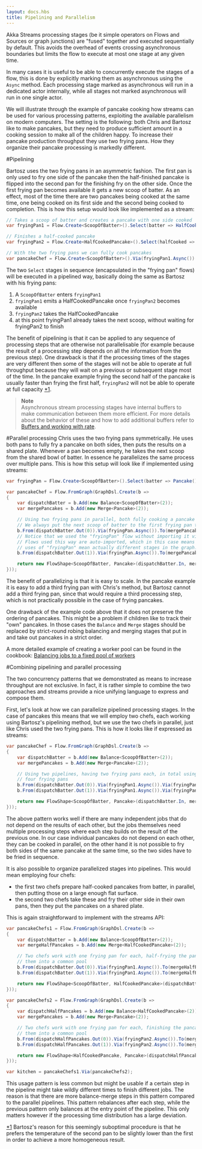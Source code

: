 ```yaml
---
layout: docs.hbs
title: Pipelining and Parallelism
---
```


Akka Streams processing stages (be it simple operators on Flows and Sources or graph junctions) are "fused" together
and executed sequentially by default. This avoids the overhead of events crossing asynchronous boundaries but
limits the flow to execute at most one stage at any given time.

In many cases it is useful to be able to concurrently execute the stages of a flow, this is done by explicitly marking
them as asynchronous using the ``Async`` method. Each processing stage marked as asynchronous will run in a
dedicated actor internally, while all stages not marked asynchronous will run in one single actor.

We will illustrate through the example of pancake cooking how streams can be used for various processing patterns,
exploiting the available parallelism on modern computers. The setting is the following: both Chris and Bartosz
like to make pancakes, but they need to produce sufficient amount in a cooking session to make all of the children
happy. To increase their pancake production throughput they use two frying pans. How they organize their pancake
processing is markedly different.

#Pipelining

Bartosz uses the two frying pans in an asymmetric fashion. The first pan is only used to fry one side of the
pancake then the half-finished pancake is flipped into the second pan for the finishing fry on the other side.
Once the first frying pan becomes available it gets a new scoop of batter. As an effect, most of the time there
are two pancakes being cooked at the same time, one being cooked on its first side and the second being cooked to
completion.
This is how this setup would look like implemented as a stream:

```csharp
// Takes a scoop of batter and creates a pancake with one side cooked
var fryingPan1 = Flow.Create<ScoopOfBatter>().Select(batter => HalfCookedPancake());

// Finishes a half-cooked pancake
var fryingPan2 = Flow.Create<HalfCookedPancake>().Select(halfCooked => Pancake());

// With the two frying pans we can fully cook pancakes
var pancakeChef = Flow.Create<ScoopOfBatter>().Via(fryingPan1.Async()).Via(fryingPan2.Async());
```

The two ``Select`` stages in sequence (encapsulated in the "frying pan" flows) will be executed in a pipelined way,
basically doing the same as Bartosz with his frying pans:

 1. A ``ScoopOfBatter`` enters ``fryingPan1``
 2. ``fryingPan1`` emits a HalfCookedPancake once ``fryingPan2`` becomes available
 3. ``fryingPan2`` takes the HalfCookedPancake
 4. at this point fryingPan1 already takes the next scoop, without waiting for fryingPan2 to finish

The benefit of pipelining is that it can be applied to any sequence of processing steps that are otherwise not
parallelisable (for example because the result of a processing step depends on all the information from the previous
step). One drawback is that if the processing times of the stages are very different then some of the stages will not
be able to operate at full throughput because they will wait on a previous or subsequent stage most of the time. In the
pancake example frying the second half of the pancake is usually faster than frying the first half, ``fryingPan2`` will
not be able to operate at full capacity [*1](_).

>**Note**<br/>
Asynchronous stream processing stages have internal buffers to make communication between them more efficient.
For more details about the behavior of these and how to add additional buffers refer to 
[Buffers and working with rate](streams/buffersandworkingwithrate).

#Parallel processing
Chris uses the two frying pans symmetrically. He uses both pans to fully fry a pancake on both sides, then puts
the results on a shared plate. Whenever a pan becomes empty, he takes the next scoop from the shared bowl of batter.
In essence he parallelizes the same process over multiple pans. This is how this setup will look like if implemented
using streams:

```csharp
var fryingPan = Flow.Create<ScoopOfBatter>().Select(batter => Pancake());

var pancakeChef = Flow.FromGraph(GraphDsl.Create(b =>
{
    var dispatchBatter = b.Add(new Balance<ScoopOfBatter>(2));
    var mergePancakes = b.Add(new Merge<Pancake>(2));

    // Using two frying pans in parallel, both fully cooking a pancake from the batter.
    // We always put the next scoop of batter to the first frying pan that becomes available.
    b.From(dispatchBatter.Out(0)).Via(fryingPan.Async()).To(mergePancakes.In(0));
    // Notice that we used the "fryingPan" flow without importing it via builder.Add().
    // Flows used this way are auto-imported, which in this case means that the two
    // uses of "fryingPan" mean actually different stages in the graph.
    b.From(dispatchBatter.Out(1)).Via(fryingPan.Async()).To(mergePancakes.In(1));

    return new FlowShape<ScoopOfBatter, Pancake>(dispatchBatter.In, mergePancakes.Out);
}));
```
The benefit of parallelizing is that it is easy to scale. In the pancake example
it is easy to add a third frying pan with Chris's method, but Bartosz cannot add a third frying pan,
since that would require a third processing step, which is not practically possible in the case of frying pancakes.

One drawback of the example code above that it does not preserve the ordering of pancakes. This might be a problem
if children like to track their "own" pancakes. In those cases the ``Balance`` and ``Merge`` stages should be replaced
by strict-round robing balancing and merging stages that put in and take out pancakes in a strict order.

A more detailed example of creating a worker pool can be found in the cookbook: 
[Balancing jobs to a fixed pool of workers](cookbook#balancing-jobs-to-a-fixed-pool-of-workers)

#Combining pipelining and parallel processing

The two concurrency patterns that we demonstrated as means to increase throughput are not exclusive.
In fact, it is rather simple to combine the two approaches and streams provide
a nice unifying language to express and compose them.

First, let's look at how we can parallelize pipelined processing stages. In the case of pancakes this means that we
will employ two chefs, each working using Bartosz's pipelining method, but we use the two chefs in parallel, just like
Chris used the two frying pans. This is how it looks like if expressed as streams:

```csharp
var pancakeChef = Flow.FromGraph(GraphDsl.Create(b =>
{
    var dispatchBatter = b.Add(new Balance<ScoopOfBatter>(2));
    var mergePancakes = b.Add(new Merge<Pancake>(2));

    // Using two pipelines, having two frying pans each, in total using
    // four frying pans
    b.From(dispatchBatter.Out(0)).Via(fryingPan1.Async()).Via(fryingPan2.Async()).To(mergePancakes.In(0));
    b.From(dispatchBatter.Out(1)).Via(fryingPan1.Async()).Via(fryingPan2.Async()).To(mergePancakes.In(1));

    return new FlowShape<ScoopOfBatter, Pancake>(dispatchBatter.In, mergePancakes.Out);
}));
```

The above pattern works well if there are many independent jobs that do not depend on the results of each other, but
the jobs themselves need multiple processing steps where each step builds on the result of
the previous one. In our case individual pancakes do not depend on each other, they can be cooked in parallel, on the
other hand it is not possible to fry both sides of the same pancake at the same time, so the two sides have to be fried
in sequence.

It is also possible to organize parallelized stages into pipelines. This would mean employing four chefs:

 - the first two chefs prepare half-cooked pancakes from batter, in parallel, then putting those on a large enough
   flat surface.
 - the second two chefs take these and fry their other side in their own pans, then they put the pancakes on a shared
   plate.

This is again straightforward to implement with the streams API:

```csharp
var pancakeChefs1 = Flow.FromGraph(GraphDsl.Create(b =>
{
    var dispatchBatter = b.Add(new Balance<ScoopOfBatter>(2));
    var mergeHalfPancakes = b.Add(new Merge<HalfCookedPancake>(2));

    // Two chefs work with one frying pan for each, half-frying the pancakes then putting
    // them into a common pool
    b.From(dispatchBatter.Out(0)).Via(fryingPan1.Async()).To(mergeHalfPancakes.In(0));
    b.From(dispatchBatter.Out(1)).Via(fryingPan1.Async()).To(mergeHalfPancakes.In(1));

    return new FlowShape<ScoopOfBatter, HalfCookedPancake>(dispatchBatter.In, mergeHalfPancakes.Out);
}));

var pancakeChefs2 = Flow.FromGraph(GraphDsl.Create(b =>
{
    var dispatchHalfPancakes = b.Add(new Balance<HalfCookedPancake>(2));
    var mergePancakes = b.Add(new Merge<Pancake>(2));

    // Two chefs work with one frying pan for each, finishing the pancakes then putting
    // them into a common pool
    b.From(dispatchHalfPancakes.Out(0)).Via(fryingPan2.Async()).To(mergePancakes.In(0));
    b.From(dispatchHalfPancakes.Out(1)).Via(fryingPan2.Async()).To(mergePancakes.In(1));

    return new FlowShape<HalfCookedPancake, Pancake>(dispatchHalfPancakes.In, mergePancakes.Out);
}));

var kitchen = pancakeChefs1.Via(pancakeChefs2);
```

This usage pattern is less common but might be usable if a certain step in the pipeline might take wildly different
times to finish different jobs. The reason is that there are more balance-merge steps in this pattern
compared to the parallel pipelines. This pattern rebalances after each step, while the previous pattern only balances
at the entry point of the pipeline. This only matters however if the processing time distribution has a large
deviation.

[*1](_) Bartosz's reason for this seemingly suboptimal procedure is that he prefers the temperature of the second pan
       to be slightly lower than the first in order to achieve a more homogeneous result.
